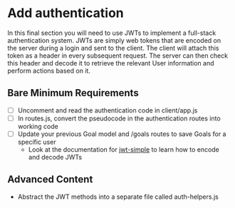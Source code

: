 # Add authentication

In this final section you will need to use JWTs to implement a full-stack authentication system. JWTs are simply web tokens that are encoded on the server during a login and sent to the client. The client will attach this token as a header in every subsequent request. The server can then check this header and decode it to retrieve the relevant User information and perform actions based on it.

## Bare Minimum Requirements

- [ ] Uncomment and read the authentication code in client/app.js
- [ ] In routes.js, convert the pseudocode in the authentication routes into working code
- [ ] Update your previous Goal model and /goals routes to save Goals for a specific user
  - Look at the documentation for [jwt-simple](https://www.npmjs.com/package/jwt-simple) to learn how to encode and decode JWTs

## Advanced Content

- Abstract the JWT methods into a separate file called auth-helpers.js
